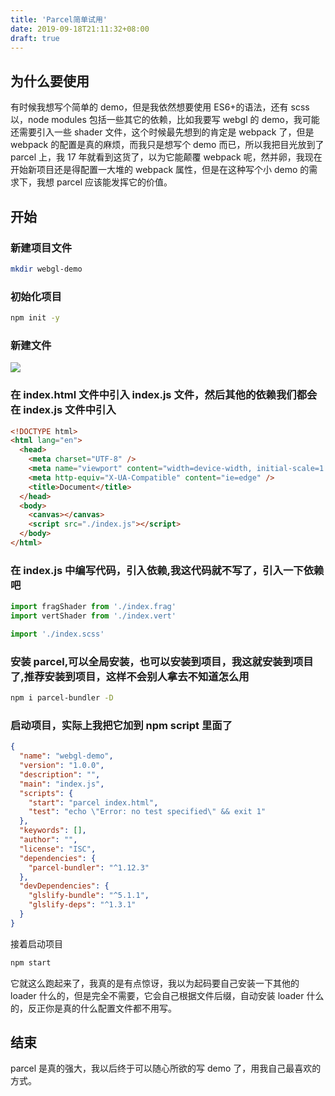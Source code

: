 ```yaml
---
title: 'Parcel简单试用'
date: 2019-09-18T21:11:32+08:00
draft: true
---
```


## 为什么要使用

有时候我想写个简单的 demo，但是我依然想要使用 ES6+的语法，还有 scss 以，node modules 包括一些其它的依赖，比如我要写 webgl 的 demo，我可能还需要引入一些 shader 文件，这个时候最先想到的肯定是 webpack 了，但是 webpack 的配置是真的麻烦，而我只是想写个 demo 而已，所以我把目光放到了 parcel 上，我 17 年就看到这货了，以为它能颠覆 webpack 呢，然并卵，我现在开始新项目还是得配置一大堆的 webpack 属性，但是在这种写个小 demo 的需求下，我想 parcel 应该能发挥它的价值。

## 开始

### 新建项目文件

```bash
mkdir webgl-demo
```

### 初始化项目

```bash
npm init -y
```

### 新建文件

![](https://raw.githubusercontent.com/johnny19941216/storage-room/master/img/20190918203412.png)

### 在 index.html 文件中引入 index.js 文件，然后其他的依赖我们都会在 index.js 文件中引入

```html
<!DOCTYPE html>
<html lang="en">
  <head>
    <meta charset="UTF-8" />
    <meta name="viewport" content="width=device-width, initial-scale=1.0" />
    <meta http-equiv="X-UA-Compatible" content="ie=edge" />
    <title>Document</title>
  </head>
  <body>
    <canvas></canvas>
    <script src="./index.js"></script>
  </body>
</html>
```

### 在 index.js 中编写代码，引入依赖,我这代码就不写了，引入一下依赖吧

```javascript
import fragShader from './index.frag'
import vertShader from './index.vert'

import './index.scss'
```

### 安装 parcel,可以全局安装，也可以安装到项目，我这就安装到项目了,推荐安装到项目，这样不会别人拿去不知道怎么用

```bash
npm i parcel-bundler -D
```

### 启动项目，实际上我把它加到 npm script 里面了

```json
{
  "name": "webgl-demo",
  "version": "1.0.0",
  "description": "",
  "main": "index.js",
  "scripts": {
    "start": "parcel index.html",
    "test": "echo \"Error: no test specified\" && exit 1"
  },
  "keywords": [],
  "author": "",
  "license": "ISC",
  "dependencies": {
    "parcel-bundler": "^1.12.3"
  },
  "devDependencies": {
    "glslify-bundle": "^5.1.1",
    "glslify-deps": "^1.3.1"
  }
}
```

接着启动项目

```bash
npm start

```

它就这么跑起来了，我真的是有点惊讶，我以为起码要自己安装一下其他的 loader 什么的，但是完全不需要，它会自己根据文件后缀，自动安装 loader 什么的，反正你是真的什么配置文件都不用写。

## 结束

parcel 是真的强大，我以后终于可以随心所欲的写 demo 了，用我自己最喜欢的方式。
